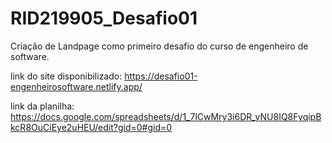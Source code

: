 # RID219905_Desafio01
Criação de Landpage como primeiro desafio do curso de engenheiro de software.

link do site disponibilizado: https://desafio01-engenheirosoftware.netlify.app/

link da planilha: https://docs.google.com/spreadsheets/d/1_7lCwMry3i6DR_yNU8IQ8FyqipBkcR8OuCiEye2uHEU/edit?gid=0#gid=0
